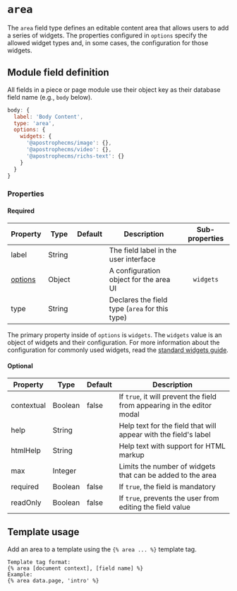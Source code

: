 # `area`

The `area` field type defines an editable content area that allows users to add a series of widgets. The properties configured in `options` specify the allowed widget types and, in some cases, the configuration for those widgets.

## Module field definition

All fields in a piece or page module use their object key as their database field name (e.g., `body` below).

```javascript
body: {
  label: 'Body Content',
  type: 'area',
  options: {
    widgets: {
      '@apostrophecms/image': {},
      '@apostrophecms/video': {},
      '@apostrophecms/richs-text': {}
    }
  }
}
```
### Properties

#### Required

|  Property | Type | Default | Description | Sub-properties |
|-----------|-----------|-----------|-----------|:------------:|
|label | String | | The field label in the user interface | |
|[options](/reference/field-types/field-properties/options.md)| Object | | A configuration object for the area UI | `widgets` |
|type | String | | Declares the field type (`area` for this type) | |

The primary property inside of `options` is `widgets`. The `widgets` value is an object of widgets and their configuration. For more information about the configuration for commonly used widgets, read the [standard widgets guide](TODO).

#### Optional

|  Property | Type | Default | Description |
|-----------|-----------|-----------|-----------|
|contextual | Boolean | false | If `true`, it will prevent the field from appearing in the editor modal |
|help | String | | Help text for the field that will appear with the field's label |
|htmlHelp | String | | Help text with support for HTML markup |
|max | Integer | | Limits the number of widgets that can be added to the area |
|required | Boolean | false | If `true`, the field is mandatory |
|readOnly | Boolean | false | If `true`, prevents the user from editing the field value |

## Template usage

Add an area to a template using the `{% area ... %}` template tag.

```django
Template tag format:
{% area [document context], [field name] %}
Example:
{% area data.page, 'intro' %}
```
